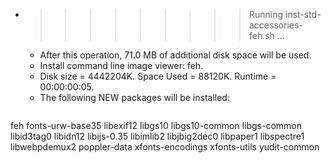 * >>>>>>>>> Running inst-std-accessories-feh.sh ...
  * After this operation, 71.0 MB of additional disk space will be used.
  * Install command line image viewer: feh.
  * Disk size = 4442204K. Space Used = 88120K. Runtime = 00:00:00:05.
  * The following NEW packages will be installed:
  ```bash
feh fonts-urw-base35 libexif12 libgs10 libgs10-common
libgs-common libid3tag0 libidn12 libijs-0.35 libimlib2
libjbig2dec0 libpaper1 libspectre1 libwebpdemux2 poppler-data
xfonts-encodings xfonts-utils yudit-common
  ```
